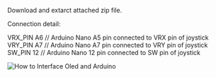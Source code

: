 Download and extarct attached zip file.

Connection detail:

VRX_PIN  A6 // Arduino Nano A5 pin connected to VRX pin of joystick
VRY_PIN  A7 // Arduino Nano A7 pin connected to VRY pin of joystick
SW_PIN   12  // Arduino Nano 12 pin connected to SW pin of joystick

![How to Interface Oled and Arduino](https://github.com/user-attachments/assets/d80ad002-a39f-4c3a-9dd4-fa0a89d2576c)

